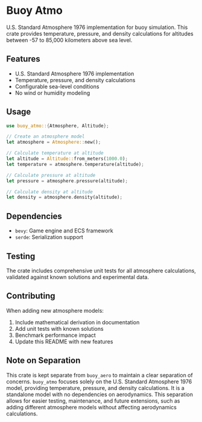 # Buoy Atmo

U.S. Standard Atmosphere 1976 implementation for buoy simulation. This crate provides temperature, pressure, and density calculations for altitudes between -57 to 85,000 kilometers above sea level.

## Features

- U.S. Standard Atmosphere 1976 implementation
- Temperature, pressure, and density calculations
- Configurable sea-level conditions
- No wind or humidity modeling

## Usage

```rust
use buoy_atmo::{Atmosphere, Altitude};

// Create an atmosphere model
let atmosphere = Atmosphere::new();

// Calculate temperature at altitude
let altitude = Altitude::from_meters(1000.0);
let temperature = atmosphere.temperature(altitude);

// Calculate pressure at altitude
let pressure = atmosphere.pressure(altitude);

// Calculate density at altitude
let density = atmosphere.density(altitude);
```

## Dependencies

- `bevy`: Game engine and ECS framework
- `serde`: Serialization support

## Testing

The crate includes comprehensive unit tests for all atmosphere calculations, validated against known solutions and experimental data.

## Contributing

When adding new atmosphere models:
1. Include mathematical derivation in documentation
2. Add unit tests with known solutions
3. Benchmark performance impact
4. Update this README with new features

## Note on Separation

This crate is kept separate from `buoy_aero` to maintain a clear separation of concerns. `buoy_atmo` focuses solely on the U.S. Standard Atmosphere 1976 model, providing temperature, pressure, and density calculations. It is a standalone model with no dependencies on aerodynamics. This separation allows for easier testing, maintenance, and future extensions, such as adding different atmosphere models without affecting aerodynamics calculations.